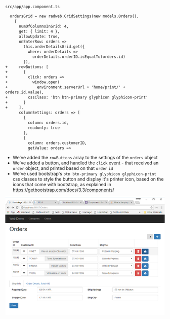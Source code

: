 ﻿`src/app/app.component.ts`
```csdiff
  ordersGrid = new radweb.GridSettings(new models.Orders(),
    {
      numOfColumnsInGrid: 4,
      get: { limit: 4 },
      allowUpdate: true,
      onEnterRow: orders =>
        this.orderDetailsGrid.get({
          where: orderDetails =>
            orderDetails.orderID.isEqualTo(orders.id)
        }),
+     rowButtons: [
+       {
+         click: orders =>
+           window.open(
+             environment.serverUrl + 'home/print/' + orders.id.value),
+         cssClass: 'btn btn-primary glyphicon glyphicon-print'
+       }
+     ],
      columnSettings: orders => [
        {
          column: orders.id,
          readonly: true
        },
        {
          column: orders.customerID,
          getValue: orders =>
```
* We've added the `rowButtons` array to the settings of the `orders` object
* We've added a button, and handled the `click` event - that received an `order` object, and printed based on that `order` `id`
* We've used bootstrap's `btn btn-primary glyphicon glyphicon-print` css classes to style the button and display it's printer icon, based on the icons that come with bootstrap, as explained in https://getbootstrap.com/docs/3.3/components/

![2017 10 16 06H47 20](2017-10-16_06h47_20.png)